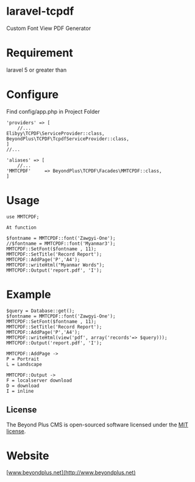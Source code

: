 # laravel-tcpdf
Custom Font View PDF Generator

# Requirement
laravel 5 or greater than

# Configure

Find config/app.php in Project Folder
```
'providers' => [
    //...
Elibyy\TCPDF\ServiceProvider::class,
BeyondPlus\TCPDF\TcpdfServiceProvider::class,
]
//...

'aliases' => [
    //...
'MMTCPDF'     => BeyondPlus\TCPDF\Facades\MMTCPDF::class,
]
```
# Usage
```
use MMTCPDF;

At function

$fontname = MMTCPDF::font('Zawgyi-One');
//$fontname = MMTCPDF::font('Myanmar3');
MMTCPDF::SetFont($fontname , 11);
MMTCPDF::SetTitle('Record Report');
MMTCPDF::AddPage('P','A4');
MMTCPDF::writeHtml("Myanmar Words");
MMTCPDF::Output('report.pdf', 'I');
```
# Example
```
$query = Database::get();
$fontname = MMTCPDF::font('Zawgyi-One');
MMTCPDF::SetFont($fontname , 11);
MMTCPDF::SetTitle('Record Report');
MMTCPDF::AddPage('P','A4');
MMTCPDF::writeHtml(view('pdf', array('records'=> $query)));
MMTCPDF::Output('report.pdf', 'I');
```
```
MMTCPDF::AddPage ->
P = Portrait
L = Landscape

MMTCPDF::Output ->
F = localserver download
D = download
I = inline
```

## License

The Beyond Plus CMS is open-sourced software licensed under the [MIT license](http://opensource.org/licenses/MIT).

# Website
[www.beyondplus.net](http://www.beyondplus.net)
